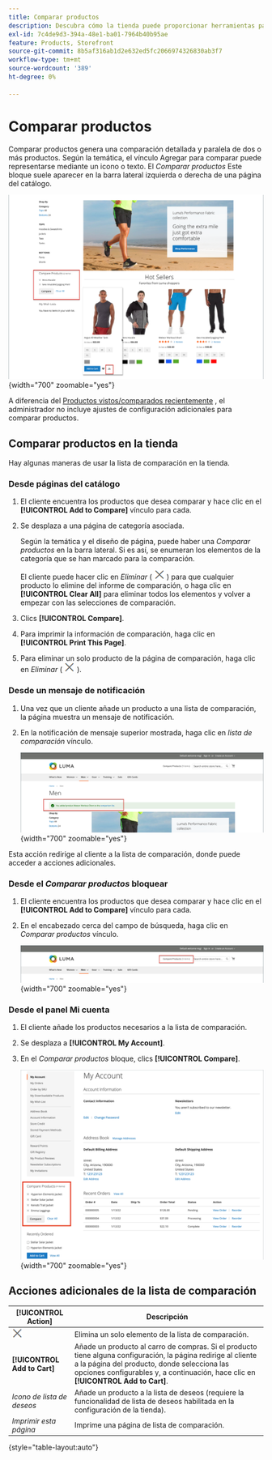 ```yaml
---
title: Comparar productos
description: Descubra cómo la tienda puede proporcionar herramientas para que los clientes comparen productos para tomar decisiones de compra más informadas.
exl-id: 7c4de9d3-394a-48e1-ba01-7964b40b95ae
feature: Products, Storefront
source-git-commit: 8b5af316ab1d2e632ed5fc2066974326830ab3f7
workflow-type: tm+mt
source-wordcount: '389'
ht-degree: 0%

---
```


# Comparar productos

Comparar productos genera una comparación detallada y paralela de dos o más productos. Según la temática, el vínculo Agregar para comparar puede representarse mediante un icono o texto. El _Comparar productos_ Este bloque suele aparecer en la barra lateral izquierda o derecha de una página del catálogo.

![Ejemplo de tienda - lista de comparación](./assets/storefront-comparison-list.png){width="700" zoomable="yes"}

A diferencia del [Productos vistos/comparados recientemente](products-viewed-compared.md) , el administrador no incluye ajustes de configuración adicionales para comparar productos.

## Comparar productos en la tienda

Hay algunas maneras de usar la lista de comparación en la tienda.

### Desde páginas del catálogo

1. El cliente encuentra los productos que desea comparar y hace clic en el **[!UICONTROL Add to Compare]** vínculo para cada.

1. Se desplaza a una página de categoría asociada.

   Según la temática y el diseño de página, puede haber una _Comparar productos_ en la barra lateral. Si es así, se enumeran los elementos de la categoría que se han marcado para la comparación.

   El cliente puede hacer clic en _Eliminar_ ( ![Icono Eliminar](../assets/icon-delete-x.png) ) para que cualquier producto lo elimine del informe de comparación, o haga clic en **[!UICONTROL Clear All]** para eliminar todos los elementos y volver a empezar con las selecciones de comparación.

1. Clics **[!UICONTROL Compare]**.

1. Para imprimir la información de comparación, haga clic en **[!UICONTROL Print This Page]**.

1. Para eliminar un solo producto de la página de comparación, haga clic en _Eliminar_ ( ![Icono Eliminar](../assets/icon-delete-x.png) ).

### Desde un mensaje de notificación

1. Una vez que un cliente añade un producto a una lista de comparación, la página muestra un mensaje de notificación.

1. En la notificación de mensaje superior mostrada, haga clic en _lista de comparación_ vínculo.

   ![Comparar notificación de productos](./assets/notification-comparison-list.png){width="700" zoomable="yes"}

Esta acción redirige al cliente a la lista de comparación, donde puede acceder a acciones adicionales.

### Desde el _Comparar productos_ bloquear

1. El cliente encuentra los productos que desea comparar y hace clic en el **[!UICONTROL Add to Compare]** vínculo para cada.

1. En el encabezado cerca del campo de búsqueda, haga clic en _Comparar productos_ vínculo.

   ![Comparar encabezado de productos](./assets/compare-products-header.png){width="700" zoomable="yes"}

### Desde el panel Mi cuenta

1. El cliente añade los productos necesarios a la lista de comparación.

1. Se desplaza a **[!UICONTROL My Account]**.

1. En el _Comparar productos_ bloque, clics **[!UICONTROL Compare]**.

   ![Comparar el bloque de productos en el panel de cuentas del cliente](./assets/my-account-compare-block.png){width="700" zoomable="yes"}

## Acciones adicionales de la lista de comparación

| [!UICONTROL Action] | Descripción |
|------|-----------|
| ![Icono Eliminar](../assets/icon-delete-x.png) | Elimina un solo elemento de la lista de comparación. |
| **[!UICONTROL Add to Cart]** | Añade un producto al carro de compras. Si el producto tiene alguna configuración, la página redirige al cliente a la página del producto, donde selecciona las opciones configurables y, a continuación, hace clic en **[!UICONTROL Add to Cart]**. |
| _Icono de lista de deseos_ | Añade un producto a la lista de deseos (requiere la funcionalidad de lista de deseos habilitada en la configuración de la tienda). |
| _Imprimir esta página_ | Imprime una página de lista de comparación. |

{style="table-layout:auto"}
